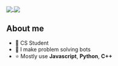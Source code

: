 <!--
**karyeet/karyeet** is a ✨ _special_ ✨ repository because its `README.md` (this file) appears on your GitHub profile.
-->

<!--![karyeet's GitHub stats](https://github-readme-stats.vercel.app/api?username=karyeet&show_icons=true&theme=codeSTACKr)
![Top Langs](https://github-readme-stats.vercel.app/api/top-langs/?username=karyeet&show_icons=true&theme=codeSTACKr&hide=html)
-->

<a href="https://github.com/karyeet/">
  <img align="center" src="https://github-readme-stats-6dhn9o90p-kareemrs.vercel.app/api?username=karyeet&show_icons=true&theme=codeSTACKr" />
</a>
<a href="https://github.com/karyeet/">
  <img align="center" src="https://github-readme-stats-6dhn9o90p-kareemrs.vercel.app/api/top-langs/?username=karyeet&show_icons=true&theme=codeSTACKr&hide=html" />
</a>

<h2>About me</h2>

- 🔭 CS Student
- 🤖 I make problem solving bots
- ⭐ Mostly use **Javascript**, **Python**,  **C++**
